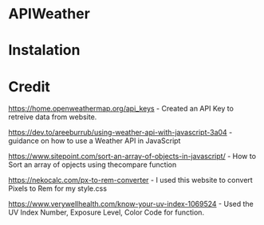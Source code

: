 # APIWeather


# Instalation


# Credit
https://home.openweathermap.org/api_keys - Created an API Key to retreive data from website. 

https://dev.to/areeburrub/using-weather-api-with-javascript-3a04 - guidance on how to use a Weather API in JavaScript

https://www.sitepoint.com/sort-an-array-of-objects-in-javascript/ - How to Sort an array of opjects using thecompare function 

https://nekocalc.com/px-to-rem-converter - I used this website to convert Pixels to Rem for my style.css

https://www.verywellhealth.com/know-your-uv-index-1069524 - Used the UV Index Number, Exposure Level, Color Code for function. 